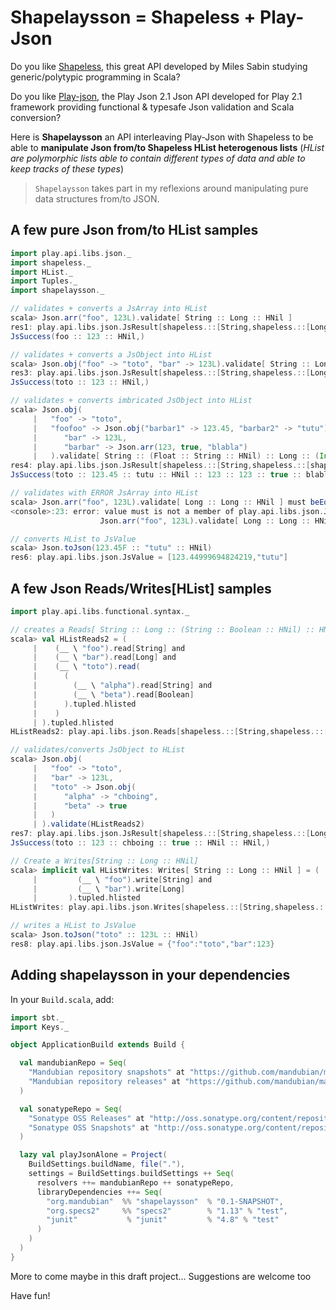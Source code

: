 # Shapelaysson = Shapeless + Play-Json 

Do you like [Shapeless](https://github.com/milessabin/shapeless), this great API developed by Miles Sabin studying generic/polytypic programming in Scala?

Do you like [Play-json](https://github.com/mandubian/play-json-alone), the Play Json 2.1 Json API developed for Play 2.1 framework providing functional & typesafe Json validation and Scala conversion?

Here is **Shapelaysson** an API interleaving Play-Json with Shapeless to be able to **manipulate Json from/to Shapeless HList heterogenous lists** (*HList are polymorphic lists able to contain different types of data and able to keep tracks of these types*)


> `Shapelaysson` takes part in my reflexions around manipulating pure data structures from/to JSON.

## A few pure Json from/to HList samples

```scala
import play.api.libs.json._
import shapeless._
import HList._
import Tuples._
import shapelaysson._

// validates + converts a JsArray into HList
scala> Json.arr("foo", 123L).validate[ String :: Long :: HNil ]
res1: play.api.libs.json.JsResult[shapeless.::[String,shapeless.::[Long,shapeless.HNil]]] = 
JsSuccess(foo :: 123 :: HNil,)

// validates + converts a JsObject into HList
scala> Json.obj("foo" -> "toto", "bar" -> 123L).validate[ String :: Long :: HNil ]
res3: play.api.libs.json.JsResult[shapeless.::[String,shapeless.::[Long,shapeless.HNil]]] = 
JsSuccess(toto :: 123 :: HNil,)

// validates + converts imbricated JsObject into HList
scala> Json.obj(
     |   "foo" -> "toto", 
     |   "foofoo" -> Json.obj("barbar1" -> 123.45, "barbar2" -> "tutu"),
     |      "bar" -> 123L,
     |      "barbar" -> Json.arr(123, true, "blabla")
     |   ).validate[ String :: (Float :: String :: HNil) :: Long :: (Int :: Boolean :: String :: HNil) :: HNil ]
res4: play.api.libs.json.JsResult[shapeless.::[String,shapeless.::[shapeless.::[Float,shapeless.::[String,shapeless.HNil]],shapeless.::[Long,shapeless.::[shapeless.::[Int,shapeless.::[Boolean,shapeless.::[String,shapeless.HNil]]],shapeless.HNil]]]]] = 
JsSuccess(toto :: 123.45 :: tutu :: HNil :: 123 :: 123 :: true :: blabla :: HNil :: HNil,)

// validates with ERROR JsArray into HList
scala> Json.arr("foo", 123L).validate[ Long :: Long :: HNil ] must beEqualTo( JsError("validate.error.expected.jsnumber") )
<console>:23: error: value must is not a member of play.api.libs.json.JsResult[shapeless.::[Long,shapeless.::[Long,shapeless.HNil]]]
                    Json.arr("foo", 123L).validate[ Long :: Long :: HNil ] must beEqualTo( JsError("validate.error.expected.jsnumber") )

// converts HList to JsValue
scala> Json.toJson(123.45F :: "tutu" :: HNil)
res6: play.api.libs.json.JsValue = [123.44999694824219,"tutu"]

```

## A few Json Reads/Writes[HList] samples
  
```scala
import play.api.libs.functional.syntax._

// creates a Reads[ String :: Long :: (String :: Boolean :: HNil) :: HNil]
scala> val HListReads2 = (
     |    (__ \ "foo").read[String] and
     |    (__ \ "bar").read[Long] and
     |    (__ \ "toto").read(
     |      (
     |        (__ \ "alpha").read[String] and
     |        (__ \ "beta").read[Boolean]
     |      ).tupled.hlisted
     |    )
     | ).tupled.hlisted
HListReads2: play.api.libs.json.Reads[shapeless.::[String,shapeless.::[Long,shapeless.::[shapeless.::[String,shapeless.::[Boolean,shapeless.HNil]],shapeless.HNil]]]] = play.api.libs.json.Reads$$anon$8@7e4a09ee

// validates/converts JsObject to HList
scala> Json.obj(
     |   "foo" -> "toto", 
     |   "bar" -> 123L,
     |   "toto" -> Json.obj(
     |      "alpha" -> "chboing",
     |      "beta" -> true
     |   )
     | ).validate(HListReads2)
res7: play.api.libs.json.JsResult[shapeless.::[String,shapeless.::[Long,shapeless.::[shapeless.::[String,shapeless.::[Boolean,shapeless.HNil]],shapeless.HNil]]]] = 
JsSuccess(toto :: 123 :: chboing :: true :: HNil :: HNil,)

// Create a Writes[String :: Long :: HNil]
scala> implicit val HListWrites: Writes[ String :: Long :: HNil ] = (
     |         (__ \ "foo").write[String] and
     |         (__ \ "bar").write[Long]
     |       ).tupled.hlisted
HListWrites: play.api.libs.json.Writes[shapeless.::[String,shapeless.::[Long,shapeless.HNil]]] = play.api.libs.json.Writes$$anon$5@7c9d07e2

// writes a HList to JsValue
scala> Json.toJson("toto" :: 123L :: HNil)
res8: play.api.libs.json.JsValue = {"foo":"toto","bar":123}
```

## Adding shapelaysson in your dependencies

In your `Build.scala`, add:

```scala
import sbt._
import Keys._

object ApplicationBuild extends Build {

  val mandubianRepo = Seq(
    "Mandubian repository snapshots" at "https://github.com/mandubian/mandubian-mvn/raw/master/snapshots/",
    "Mandubian repository releases" at "https://github.com/mandubian/mandubian-mvn/raw/master/releases/"
  )

  val sonatypeRepo = Seq(
    "Sonatype OSS Releases" at "http://oss.sonatype.org/content/repositories/releases/",
    "Sonatype OSS Snapshots" at "http://oss.sonatype.org/content/repositories/snapshots/"    
  )

  lazy val playJsonAlone = Project(
    BuildSettings.buildName, file("."),
    settings = BuildSettings.buildSettings ++ Seq(
      resolvers ++= mandubianRepo ++ sonatypeRepo,
      libraryDependencies ++= Seq(
        "org.mandubian"  %% "shapelaysson"  % "0.1-SNAPSHOT",
        "org.specs2"     %% "specs2"        % "1.13" % "test",
        "junit"           % "junit"         % "4.8" % "test"
      )
    )
  )
}

```

More to come maybe in this draft project...
Suggestions are welcome too

Have fun!
